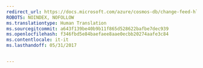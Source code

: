```yaml
---
redirect_url: https://docs.microsoft.com/azure/cosmos-db/change-feed-hl7-fhir-logic-apps
ROBOTS: NOINDEX, NOFOLLOW
ms.translationtype: Human Translation
ms.sourcegitcommit: a643f139be40b9b11f865d528622bafbe7dec939
ms.openlocfilehash: f346fbd5e84baefaee8aae0ecbb20274aafe3c84
ms.contentlocale: it-it
ms.lasthandoff: 05/31/2017


---
```


